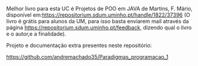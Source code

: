 Melhor livro para esta UC é Projetos de POO em JAVA de Martins, F. Mário,
disponível em:https://repositorium.sdum.uminho.pt/handle/1822/37396 (O livro é grátis para alunos da UM, para isso basta enviarem mail através da página https://repositorium.sdum.uminho.pt/feedback, dizendo qual o livro e o autor,e a finalidade).

Projeto e documentação extra presentes neste repositório: 

https://github.com/andremachado35/Paradigmas_programacao_1
